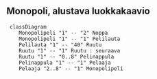 ## Monopoli, alustava luokkakaavio

```mermaid
 classDiagram
    Monopolipeli "1" -- "2" Noppa
    Monopolipeli "1" -- "1" Pelilauta
    Pelilauta "1" -- "40" Ruutu
    Ruutu "1" -- "1" Ruutu : seuraava
    Ruutu "1" -- "0..8" Pelinappula
    Pelinappula "1" -- "1" Pelaaja
    Pelaaja "2..8" -- "1" Monopolipeli
```
